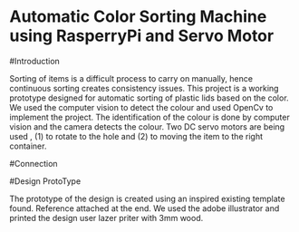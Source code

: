 # Automatic Color Sorting Machine using RasperryPi and Servo Motor

#Introduction

Sorting of items is a difficult process to carry on manually, hence continuous sorting creates consistency issues. This project is a working prototype designed for automatic sorting of plastic lids based on the color. We used the computer vision to detect the colour and used OpenCv to implement the project. The identification of the colour is done by computer vision and the camera detects the colour. Two DC servo motors are being used , (1) to rotate to the hole and (2) to moving the item to the right container.  

#Connection


#Design ProtoType

The prototype of the design is created using an inspired existing template found. Reference attached at the end. We used the adobe illustrator and printed the design user lazer priter with 3mm wood. 

<p float="left"
<img src="IMG_6304.jpg" width="50%"/>
</p>


